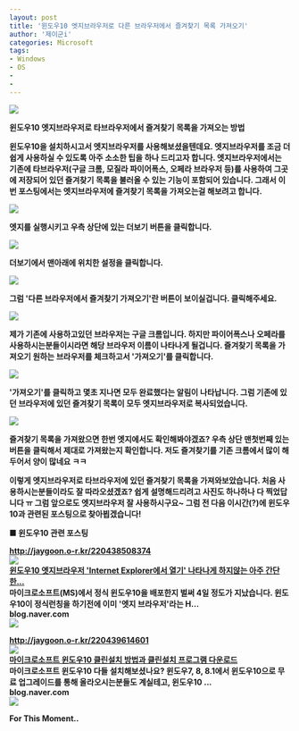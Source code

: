 ```yaml
---
layout: post
title: '윈도우10 엣지브라우저로 다른 브라우저에서 즐겨찾기 목록 가져오기'
author: '제이군i'
categories: Microsoft
tags:
- Windows
- OS
-
-
---
```



<script> location.href='https://cafe.naver.com/develoid/555177' ; </script>

<p><span><img src="https://dthumb-phinf.pstatic.net/?src=%22http%3A%2F%2Fblogfiles.naver.net%2F20150805_72%2Fnstop__1438783025791yPOBP_PNG%2F2.png%22&amp;type=cafe_wa740"></span></p><p><span><b></span></p><p><span><b></span></p><p><span><b>윈도우10 엣지브라우저로 타브라우저에서 즐겨찾기 목록을 가져오는 방법</b></span></p><p><span><span><b></span></span></p><p><span><span><b>윈</b></span>도우10을 설치하시고서 엣지브라우저를 사용해보셨을텐데요. 엣지브라우저를 조금 더 쉽게 사용하실 수 있도록 아주 소소한 팁을 하나 드리고자 합니다. 엣지브라우저에서는 기존에&nbsp;타브라우저(구글 크롬, 모질라 파이어폭스, 오페라 브라우저 등)를 사용하여 그곳에 저장되어 있던 즐겨찾기 목록을 불러올 수 있는 기능이 포함되어 있습니다. 그래서&nbsp;이번 포스팅에서는 엣지브라우저에 즐겨찾기 목록을 가져오는걸 해보려고 합니다.</span></p><p><span><b></span></p><p><span><b></span></p><p><span><b></span></p><p><span><b></span></p><p><span><img src="https://dthumb-phinf.pstatic.net/?src=%22http%3A%2F%2Fblogfiles.naver.net%2F20150806_266%2Fnstop__1438796524362KSTg1_PNG%2Fbandicam_2015-08-02_19-34-02-294.png%22&amp;type=cafe_wa740"></span></p><p><span><b></span></p><p><span>엣지를 실행시키고 우측 상단에 있는 더보기 버튼을 클릭합니다.</span></p><p><span><b></span></p><p><span><b></span></p><p><span><b></span></p><p><span><b><img src="https://dthumb-phinf.pstatic.net/?src=%22http%3A%2F%2Fblogfiles.naver.net%2F20150806_18%2Fnstop__1438796525061RAtdE_PNG%2Fbandicam_2015-08-02_19-34-04-277.png%22&amp;type=cafe_wa740"></span></p><p><span><b></span></p><p><span>더보기에서 맨아래에 위치한 설정을 클릭합니다.</span></p><p><span><b></span></p><p><span><b></span></p><p><span><b></span></p><p><span><b><img src="https://dthumb-phinf.pstatic.net/?src=%22http%3A%2F%2Fblogfiles.naver.net%2F20150806_267%2Fnstop__1438796525676az4UF_PNG%2Fbandicam_2015-08-02_19-34-12-838.png%22&amp;type=cafe_wa740"></span></p><p><span><b></span></p><p><span>그럼 '<b>다른 브라우저에서 즐겨찾기 가져오기</b>'란 버튼이 보이실겁니다. 클릭해주세요.</span></p><p><span><b></span></p><p><span><b></span></p><p><span><b></span></p><p><span><b><img src="https://dthumb-phinf.pstatic.net/?src=%22http%3A%2F%2Fblogfiles.naver.net%2F20150806_51%2Fnstop__1438796526212iwD1l_PNG%2Fbandicam_2015-08-02_19-34-16-658.png%22&amp;type=cafe_wa740"></span></p><p><span><b></span></p><p><span>제가 기존에&nbsp;사용하고있던 브라우저는 구글 크롬입니다. 하지만 파이어폭스나 오페라를 사용하시는분들이시라면 해당 브라우저 이름이 나타나게 될겁니다. 즐겨찾기 목록을 가져오기 원하는 브라우저를 체크하고서 '<b>가져오기</b>'를 클릭합니다.</span></p><p><span><b></span></p><p><span><b></span></p><p><span><b></span></p><p><span><b><img src="https://dthumb-phinf.pstatic.net/?src=%22http%3A%2F%2Fblogfiles.naver.net%2F20150806_255%2Fnstop__1438796526653gCG5g_PNG%2Fbandicam_2015-08-02_19-34-19-419.png%22&amp;type=cafe_wa740"></span></p><p><span><b></span></p><p><span>'가져오기'를 클릭하고 몇초&nbsp;지나면 모두&nbsp;완료했다는 알림이 나타납니다. 그럼 기존에 있던 브라우저에 있던&nbsp;즐겨찾기 목록이 모두 엣지브라우저로 복사되었습니다.</span></p><p><span><b></span></p><p><span><b></span></p><p><span><b></span></p><p><span><b><img src="https://dthumb-phinf.pstatic.net/?src=%22http%3A%2F%2Fblogfiles.naver.net%2F20150806_53%2Fnstop__1438796527414rPRpG_PNG%2Fbandicam_2015-08-02_19-34-30-685.png%22&amp;type=cafe_wa740"></span></p><p><span><b></span></p><p><span>즐겨찾기 목록을 가져왔으면 한번 엣지에서도 확인해봐야겠죠? 우측 상단 맨첫번째 있는 버튼을 클릭해서 제대로 가져왔는지 확인합니다. 저도 즐겨찾기를 기존 크롬에서 많이 해두어서 양이 많네요 ㅋㅋ</span></p><p><span><b></span></p><p><span><b></span></p><p><span><b></span></p><p><span>이렇게 엣지브라우저로 타브라우저에 있던 즐겨찾기 목록을 가져와보았습니다. 처음 사용하시는분들이라도 잘 따라오셨겠죠? 쉽게 설명해드리려고 사진도 하나하나 다 찍었답니다 ㅠ 그럼 앞으로도 엣지브라우저 잘 사용하시구요~ 그럼 전 다음 이시간(?)에 윈도우10과 관련된 포스팅으로&nbsp;찾아뵙겠습니다!</span></p><p><span><b></span></p><p><span><b></span></p><p><span><b></span></p><p><span><b></span></p><p><b>■ 윈도우10 관련 포스팅</b></p><p><span><b></span></p><div><div><a href="http://jaygoon.o-r.kr/220438508374">http://jaygoon.o-r.kr/220438508374</a></div><div><div><div><div><a href="http://blog.naver.com/nstop_/220438508374"><img src="https://dthumb-phinf.pstatic.net/?src=%22http%3A%2F%2Fdthumb.phinf.naver.net%2F%3Fsrc%3D%2522http%253A%252F%252Fblogthumb2.naver.net%252F20150802_31%252Fnstop__1438450526597XoD5v_PNG%252F1.png%253Ftype%253Dw2%2522%26type%3Df220%22&amp;type=cafe_wa740"><span></span></a></div><div><a href="http://blog.naver.com/nstop_/220438508374"></a><div><a href="http://blog.naver.com/nstop_/220438508374">윈도우10 엣지브라우저 'Internet Explorer에서 열기' 나타나게 하지않는 아주 간단한...</a></div><div>마이크로소프트(MS)에서 정식 윈도우10을 배포한지 벌써 4일 정도가 지났습니다. 윈도우10이 정식런칭을 하기전에 이미 '엣지 브라우저'라는 H...</div><div>blog.naver.com</div></div></div></div><div><img src="https://dthumb-phinf.pstatic.net/?src=%22http%3A%2F%2Fstatic.naver.net%2Fblank.gif%22&amp;type=cafe_wa740"></div></div></div><p><span><b></span></p><div><a href="http://jaygoon.o-r.kr/220439614601">http://jaygoon.o-r.kr/220439614601</a><b><div><div><div><a href="http://blog.naver.com/nstop_/220439614601"><img src="https://dthumb-phinf.pstatic.net/?src=%22http%3A%2F%2Fdthumb.phinf.naver.net%2F%3Fsrc%3D%2522http%253A%252F%252Fblogthumb2.naver.net%252F20150803_14%252Fnstop__14385741742499QTjF_PNG%252F2.png%253Ftype%253Dw2%2522%26type%3Df220%22&amp;type=cafe_wa740"><span></span></a></div><div><a href="http://blog.naver.com/nstop_/220439614601"></a><div><a href="http://blog.naver.com/nstop_/220439614601">마이크로소프트 윈도우10 클린설치 방법과 클린설치 프로그램 다운로드</a></div><div>마이크로소프트 윈도우10 다들 설치해보셨나요? 윈도우7, 8, 8.1에서 윈도우10으로 무료 업그레이드를 통해 올라오시는분들도 계실테고, 윈도우10 ...</div><div>blog.naver.com</div></div></div></div><div><img src="https://dthumb-phinf.pstatic.net/?src=%22http%3A%2F%2Fstatic.naver.net%2Fblank.gif%22&amp;type=cafe_wa740"></div></div><p><span><b></span></p><p><span><b></span></p><p><span><b></span></p><p><span><b></span></p><p><span><b></span></p><p><span><b>For</b> This <b>Moment</b>..</span></p><p><span></span>&nbsp;</p>
